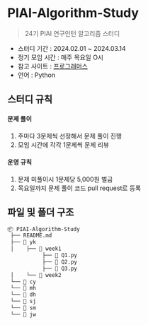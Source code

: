 # PIAI-Algorithm-Study

> 24기 PIAI 연구인턴 알고리즘 스터디 

- 스터디 기간 : 2024.02.01 ~ 2024.03.14
- 정기 모임 시간 : 매주 목요일 O시
- 참고 사이트 : [프로그래머스](https://programmers.co.kr/learn/challenges)
- 언어 : Python

## 스터디 규칙

#### 문제 풀이

1. 주마다 3문제씩 선정해서 문제 풀이 진행
2. 모임 시간에 각각 1문제씩 문제 리뷰

#### 운영 규칙

1. 문제 미풀이시 1문제당 5,000원 벌금
2. 목요일까지 문제 풀이 코드 pull request로 등록 

## 파일 및 폴더 구조

```tex
📦 PIAI-Algorithm-Study
 ├── README.md
 ├── 📁 yk
 │    ├── 📁 week1
           ├── 📄 Q1.py
           ├── 📄 Q2.py
           ├── 📄 Q3.py
 │    └── 📁 week2
 └── 📁 cy
 └── 📁 mh
 └── 📁 dh
 └── 📁 sj
 └── 📁 sm
 └── 📁 jw
